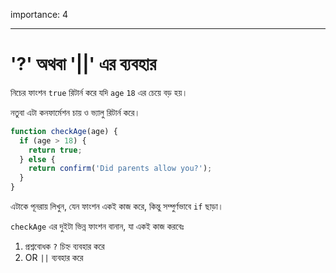 importance: 4

---

# '?' অথবা '||' এর ব্যবহার

নিচের ফাংশন `true` রিটার্ন করে যদি `age` `18` এর চেয়ে বড় হয়।

নতুবা এটা কনফার্মেশন চায় ও ভ্যালু রিটার্ন করে।

```js
function checkAge(age) {
  if (age > 18) {
    return true;
  } else {
    return confirm('Did parents allow you?');
  }
}
```

এটাকে পূনরায় লিখুন, যেন ফাংশন একই কাজ করে, কিন্তু সম্পুর্ণভাবে `if` ছাড়া।

`checkAge` এর দুইটা ভিন্ন ফাংশন বানান, যা একই কাজ করবেঃ

1. প্রশ্নবোধক `?` চিহ্ন ব্যবহার করে
2. OR `||` ব্যবহার করে
